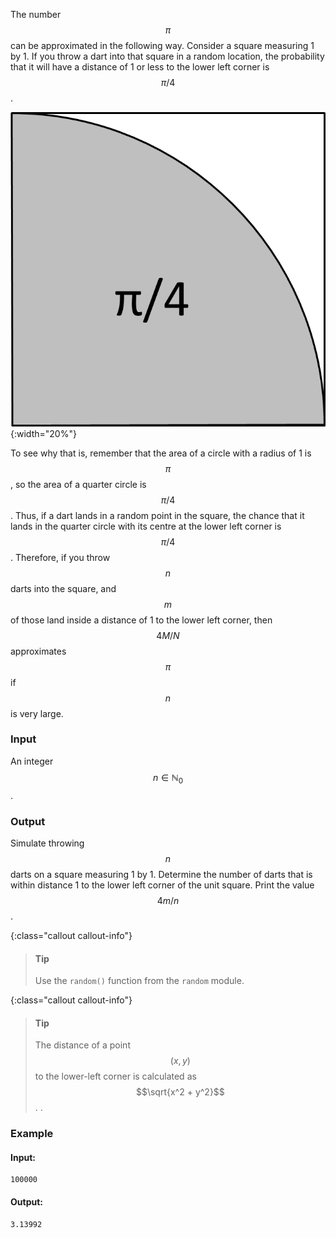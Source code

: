 The number $$\pi$$ can be approximated in the following way. Consider a square 
measuring 1 by 1. If you throw a dart into that square in a random location, the 
probability that it will have a distance of 1 or less to the lower left corner 
is $$\pi/4$$.

![pi](media/pi4.png "pi"){:width="20%"}

To see why that is, remember that the area of a circle with a radius of 1 is 
$$\pi$$, so the area of a quarter circle is $$\pi/4$$. Thus, if a dart lands in a 
random point in the square, the chance that it lands in the quarter circle with
its centre at the lower left corner is $$\pi/4$$. Therefore, if you throw $$n$$ 
darts into the square, and $$m$$ of those land inside a distance of 1 to the lower
left corner, then $$4M/N$$ approximates $$\pi$$ if $$n$$ is very large.

### Input

An integer $$n \in \mathbb{N}_0$$.

### Output

Simulate throwing $$n$$ darts on a square measuring 1 by 1. Determine the number
of darts that is within distance 1 to the lower left corner of the unit square. Print the value $$4m/n$$.

{:class="callout callout-info"}
> #### Tip
> Use the `random()` function from the `random` module.

{:class="callout callout-info"}
> #### Tip
> The distance of a point $$(x, y)$$ to the lower-left corner is calculated as $$\sqrt{x^2 + y^2}$$. .

### Example

#### Input:

```
100000
```

#### Output:

```
3.13992
```
